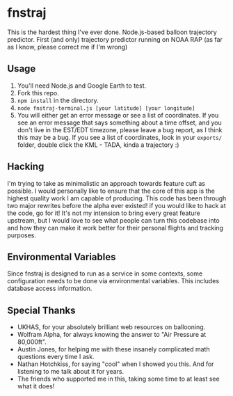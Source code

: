 # fnstraj
This is the hardest thing I've ever done.  Node.js-based balloon trajectory predictor. First (and only) trajectory predictor running on NOAA RAP (as far as I know, please correct me if I'm wrong)


## Usage
1. You'll need Node.js and Google Earth to test.
2. Fork this repo.
3. `npm install` in the directory.
4. `node fnstraj-terminal.js [your latitude] [your longitude]`
5. You will either get an error message or see a list of coordinates. If you see an error message that says something about a time offset, and you don't live in the EST/EDT timezone, please leave a bug report, as I think this may be a bug. If you see a list of coordinates, look in your `exports/` folder, double click the KML - TADA, kinda a trajectory :)


## Hacking
I'm trying to take as minimalistic an approach towards feature cuft as possible. I would personally like to ensure that the core of this app is the highest quality work I am capable of producing. This code has been through two major rewrites before the alpha ever existed! if you would like to hack at the code, go for it! It's not my intension to bring every great feature upstream, but I would love to see what people can turn this codebase into and how they can make it work better for their personal flights and tracking purposes.


## Environmental Variables
Since fnstraj is designed to run as a service in some contexts, some configuration needs to be done via environmental variables. This includes database access information.

## Special Thanks
* UKHAS, for your absolutely brilliant web resources on ballooning.
* Wolfram Alpha, for always knowing the answer to "Air Pressure at 80,000ft".
* Austin Jones, for helping me with these insanely complicated math questions every time I ask.
* Nathan Hotchkiss, for saying "cool" when I showed you this. And for listening to me talk about it for years.
* The friends who supported me in this, taking some time to at least see what it does!